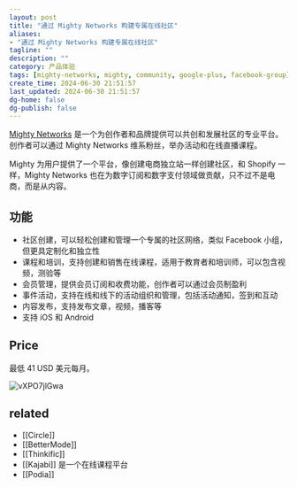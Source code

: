 ```yaml
---
layout: post
title: "通过 Mighty Networks 构建专属在线社区"
aliases:
- "通过 Mighty Networks 构建专属在线社区"
tagline: ""
description: ""
category: 产品体验
tags: [mighty-networks, mighty, community, google-plus, facebook-group]
create_time: 2024-06-30 21:51:57
last_updated: 2024-06-30 21:51:57
dg-home: false
dg-publish: false
---
```


[Mighty Networks](https://www.mightynetworks.com/) 是一个为创作者和品牌提供可以共创和发展社区的专业平台。创作者可以通过 Mighty Networks 维系粉丝，举办活动和在线直播课程。

Mighty 为用户提供了一个平台，像创建电商独立站一样创建社区，和 Shopify 一样，Mighty Networks 也在为数字订阅和数字支付领域做贡献，只不过不是电商，而是从内容。

## 功能

- 社区创建，可以轻松创建和管理一个专属的社区网络，类似 Facebook 小组，但更具定制化和独立性
- 课程和培训，支持创建和销售在线课程，适用于教育者和培训师，可以包含视频，测验等
- 会员管理，提供会员订阅和收费功能，创作者可以通过会员制盈利
- 事件活动，支持在线和线下的活动组织和管理，包括活动通知，签到和互动
- 内容发布，支持发布文章，视频，播客等
- 支持 iOS 和 Android

## Price

最低 41 USD 美元每月。

![vXPO7jlGwa](https://pic.einverne.info/images/vXPO7jlGwa.png)

## related

- [[Circle]]
- [[BetterMode]]
- [[Thinkific]]
- [[Kajabi]] 是一个在线课程平台
- [[Podia]]
